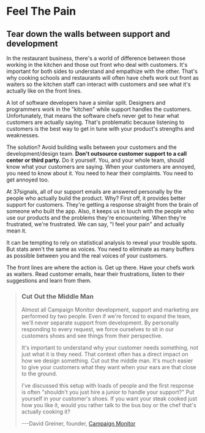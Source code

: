 Feel The Pain
=============

Tear down the walls between support and development
---------------------------------------------------

In the restaurant business, there\'s a world of difference between those
working in the kitchen and those out front who deal with customers.
It\'s important for both sides to understand and empathize with the
other. That\'s why cooking schools and restaurants will often have chefs
work out front as waiters so the kitchen staff can interact with
customers and see what it\'s actually like on the front lines.

A lot of software developers have a similar split. Designers and
programmers work in the \"kitchen\" while support handles the customers.
Unfortunately, that means the software chefs never get to hear what
customers are actually saying. That\'s problematic because listening to
customers is the best way to get in tune with your product\'s strengths
and weaknesses.

The solution? Avoid building walls between your customers and the
development/design team. **Don\'t outsource customer support to a call
center or third party.** Do it yourself. You, and your whole team,
should know what your customers are saying. When your customers are
annoyed, you need to know about it. You need to hear their complaints.
You need to get annoyed too.

At 37signals, all of our support emails are answered personally by the
people who actually build the product. Why? First off, it provides
better support for customers. They\'re getting a response straight from
the brain of someone who built the app. Also, it keeps us in touch with
the people who use our products and the problems they\'re encountering.
When they\'re frustrated, we\'re frustrated. We can say, \"I feel your
pain\" and actually mean it.

It can be tempting to rely on statistical analysis to reveal your
trouble spots. But stats aren\'t the same as voices. You need to
eliminate as many buffers as possible between you and the real voices of
your customers.

The front lines are where the action is. Get up there. Have your chefs
work as waiters. Read customer emails, hear their frustrations, listen
to their suggestions and learn from them.

> ### Cut Out the Middle Man
> 
> Almost all Campaign Monitor development, support and marketing are
> performed by two people. Even if we\'re forced to expand the team,
> we\'ll never separate support from development. By personally responding
> to every request, we force ourselves to sit in our customers shoes and
> see things from their perspective.
> 
> It\'s important to understand why your customer needs something, not
> just what it is they need. That context often has a direct impact on how
> we design something. Cut out the middle man. It\'s much easier to give
> your customers what they want when your ears are that close to the
> ground.
> 
> I\'ve discussed this setup with loads of people and the first response
> is often \"shouldn\'t you just hire a junior to handle your support?\"
> Put yourself in your customer\'s shoes. If you want your steak cooked
> just how you like it, would you rather talk to the bus boy or the chef
> that\'s actually cooking it?
> 
> ---David Greiner, founder, [Campaign Monitor](http://www.campaignmonitor.com/)
